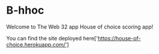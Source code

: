 # B-hhoc
Welcome to The Web 32 app House of choice scoring app!

You can find the site deployed here['https://house-of-choice.herokuapp.com/']
